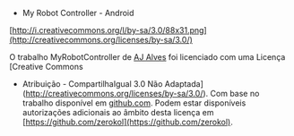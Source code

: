 * My Robot Controller - Android

[http://i.creativecommons.org/l/by-sa/3.0/88x31.png](http://creativecommons.org/licenses/by-sa/3.0/)

O trabalho MyRobotController de [AJ Alves](https://github.com/zerokol) foi licenciado com uma Licença [Creative Commons 
- Atribuição - CompartilhaIgual 3.0 Não Adaptada](http://creativecommons.org/licenses/by-sa/3.0/).
Com base no trabalho disponível em [github.com](https://github.com/zerokol/MyRobotController).
Podem estar disponíveis autorizações adicionais ao âmbito desta licença em [https://github.com/zerokol](https://github.com/zerokol).